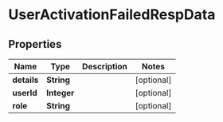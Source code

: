 # UserActivationFailedRespData

## Properties
Name | Type | Description | Notes
------------ | ------------- | ------------- | -------------
**details** | **String** |  |  [optional]
**userId** | **Integer** |  |  [optional]
**role** | **String** |  |  [optional]
